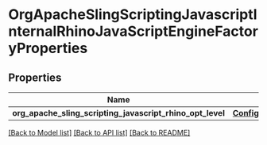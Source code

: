 # OrgApacheSlingScriptingJavascriptInternalRhinoJavaScriptEngineFactoryProperties

## Properties
Name | Type | Description | Notes
------------ | ------------- | ------------- | -------------
**org_apache_sling_scripting_javascript_rhino_opt_level** | [**ConfigNodePropertyInteger**](ConfigNodePropertyInteger.md) |  | [optional] 

[[Back to Model list]](../README.md#documentation-for-models) [[Back to API list]](../README.md#documentation-for-api-endpoints) [[Back to README]](../README.md)


